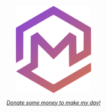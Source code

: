 <p align="center">
  <img src="https://raw.githubusercontent.com/macedonga/macedonga/master/pfp.svg" width="200px">
</p>

<p align="center">
  <a href="https://macedon.ga/donate"><i>Donate some money to make my day!</i></a>
</p>
